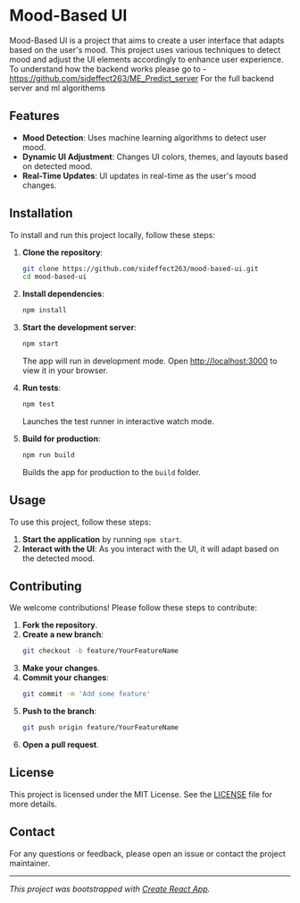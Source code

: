 # Mood-Based UI

Mood-Based UI is a project that aims to create a user interface that adapts based on the user's mood. This project uses various techniques to detect mood and adjust the UI elements accordingly to enhance user experience.
To understand how the backend works please go to - https://github.com/sideffect263/ME_Predict_server
For the full backend server and ml algorithems

## Features

- **Mood Detection**: Uses machine learning algorithms to detect user mood.
- **Dynamic UI Adjustment**: Changes UI colors, themes, and layouts based on detected mood.
- **Real-Time Updates**: UI updates in real-time as the user's mood changes.



## Installation

To install and run this project locally, follow these steps:

1. **Clone the repository**:
    ```sh
    git clone https://github.com/sideffect263/mood-based-ui.git
    cd mood-based-ui
    ```

2. **Install dependencies**:
    ```sh
    npm install
    ```

3. **Start the development server**:
    ```sh
    npm start
    ```

    The app will run in development mode. Open [http://localhost:3000](http://localhost:3000) to view it in your browser.

4. **Run tests**:
    ```sh
    npm test
    ```

    Launches the test runner in interactive watch mode.

5. **Build for production**:
    ```sh
    npm run build
    ```

    Builds the app for production to the `build` folder.

## Usage

To use this project, follow these steps:

1. **Start the application** by running `npm start`.
2. **Interact with the UI**: As you interact with the UI, it will adapt based on the detected mood.

## Contributing

We welcome contributions! Please follow these steps to contribute:

1. **Fork the repository**.
2. **Create a new branch**:
    ```sh
    git checkout -b feature/YourFeatureName
    ```
3. **Make your changes**.
4. **Commit your changes**:
    ```sh
    git commit -m 'Add some feature'
    ```
5. **Push to the branch**:
    ```sh
    git push origin feature/YourFeatureName
    ```
6. **Open a pull request**.

## License

This project is licensed under the MIT License. See the [LICENSE](LICENSE) file for more details.

## Contact

For any questions or feedback, please open an issue or contact the project maintainer.

---

*This project was bootstrapped with [Create React App](https://github.com/facebook/create-react-app).*

